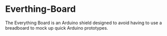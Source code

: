 # Everthing-Board
The Everything Board is an Arduino shield designed to avoid having to use a breadboard to mock up quick Arduino prototypes.
